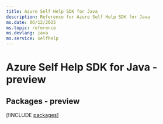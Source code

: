 ```yaml
---
title: Azure Self Help SDK for Java
description: Reference for Azure Self Help SDK for Java
ms.date: 06/12/2025
ms.topic: reference
ms.devlang: java
ms.service: selfhelp
---
```

# Azure Self Help SDK for Java - preview
## Packages - preview
[!INCLUDE [packages](self-help-index.md)]